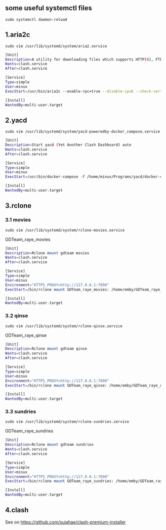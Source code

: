 ## some useful systemctl files

`sudo systemctl daemon-reload`

## 1.aria2c

`sudo vim /usr/lib/systemd/system/aria2.service`

```bash
[Unit]
Description=A utility for downloading files which supports HTTP(S), FTP, SFTP, BitTorrent and Metalink
Wants=clash.service
After=clash.service

[Service]
Type=simple
User=minux
ExecStart=/usr/bin/aria2c --enable-rpc=true --disable-ipv6 --check-certificate=false --all-proxy="http://127.0.0.1:7890" --conf-path=/home/minux/.config/aria2/aria2.conf

[Install]
WantedBy=multi-user.target
```

## 2.yacd

`sudo vim /usr/lib/systemd/system/yacd-poweredby-docker_compose.service`

```bash
[Unit]
Description=Start yacd (Yet Another Clash Dashboard) auto
Wants=clash.service
After=clash.service

[Service]
Type=simple
User=minux
ExecStart=/usr/bin/docker-compose -f /home/minux/Programs/yacd/docker-compose.yaml up -d

[Install]
WantedBy=multi-user.target
```

## 3.rclone

### 3.1 movies

`sudo vim /usr/lib/systemd/system/rclone-movies.service`

GDTeam_raye_movies

```bash
[Unit]
Description=Rclone mount gdteam movies
Wants=clash.service
After=clash.service

[Service]
Type=simple
User=minux
Environment="HTTPS_PROXY=http://127.0.0.1:7890"
ExecStart=/bin/rclone mount GDTeam_raye_movies: /home/emby/GDTeam_raye_movies --allow-other --allow-non-empty

[Install]
WantedBy=multi-user.target
```

### 3.2 qinse

`sudo vim /usr/lib/systemd/system/rclone-qinse.service`

GDTeam_raye_qinse

```bash
[Unit]
Description=Rclone mount gdteam qinse
Wants=clash.service
After=clash.service

[Service]
Type=simple
User=minux
Environment="HTTPS_PROXY=http://127.0.0.1:7890"
ExecStart=/bin/rclone mount GDTeam_raye_qinse: /home/emby/GDTeam_raye_qinse --allow-other --allow-non-empty

[Install]
WantedBy=multi-user.target
```

### 3.3 sundries

`sudo vim /usr/lib/systemd/system/rclone-sundries.service`

GDTeam_raye_sundries

```bash
[Unit]
Description=Rclone mount gdteam sundries
Wants=clash.service
After=clash.service

[Service]
Type=simple
User=minux
Environment="HTTPS_PROXY=http://127.0.0.1:7890"
ExecStart=/bin/rclone mount GDTeam_raye_sundries: /home/emby/GDTeam_raye_sundries --allow-other --allow-non-empty

[Install]
WantedBy=multi-user.target
```

## 4.clash

See on <https://github.com/suiahae/clash-premium-installer>

<!-- `sudo vim /etc/systemd/system/start-docker-compose-clash.service`

```bash
[Unit]
Description=Start clash auto
After=docker.service

[Service]
Type=simple
User=minux
ExecStart=/usr/bin/docker-compose -f /home/minux/Programs/Clash/docker-compose.yaml up -d

[Install]
WantedBy=multi-user.target
``` -->
